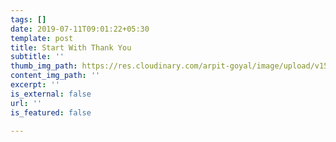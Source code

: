 ```yaml
---
tags: []
date: 2019-07-11T09:01:22+05:30
template: post
title: Start With Thank You
subtitle: ''
thumb_img_path: https://res.cloudinary.com/arpit-goyal/image/upload/v1562815469/thankyouindia.png
content_img_path: ''
excerpt: ''
is_external: false
url: ''
is_featured: false

---
```

